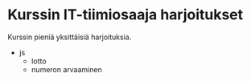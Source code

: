 # Kurssin IT-tiimiosaaja harjoitukset

Kurssin pieniä yksittäisiä harjoituksia.

- js
  - lotto
  - numeron arvaaminen
